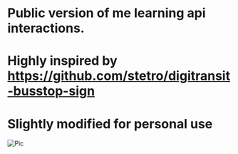 # Public version of me learning api interactions.
# Highly inspired by https://github.com/stetro/digitransit-busstop-sign

# Slightly modified for personal use
![Pic](https://ibb.co/Wys2Ymh)

